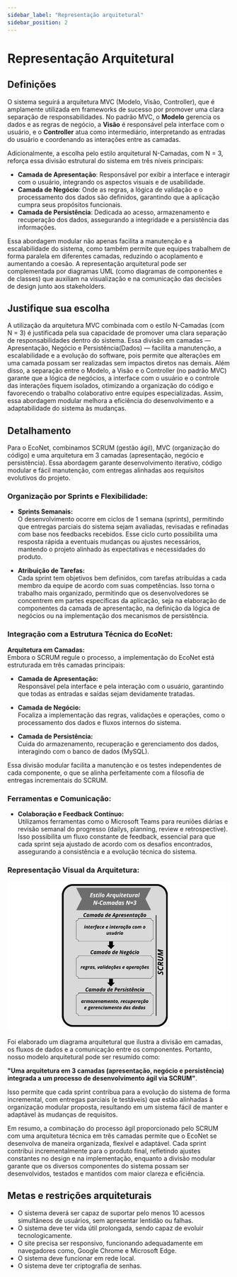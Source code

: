 ```yaml
---
sidebar_label: "Representação arquitetural"
sidebar_position: 2
---
```


# Representação Arquitetural

## Definições

O sistema seguirá a arquitetura MVC (Modelo, Visão, Controller), que é amplamente utilizada em frameworks de sucesso por promover uma clara separação de responsabilidades. No padrão MVC, o **Modelo** gerencia os dados e as regras de negócio, a **Visão** é responsável pela interface com o usuário, e o **Controller** atua como intermediário, interpretando as entradas do usuário e coordenando as interações entre as camadas.

Adicionalmente, a escolha pelo estilo arquitetural N-Camadas, com N = 3, reforça essa divisão estrutural do sistema em três níveis principais:

- **Camada de Apresentação**: Responsável por exibir a interface e interagir com o usuário, integrando os aspectos visuais e de usabilidade.
- **Camada de Negócio**: Onde as regras, a lógica de validação e o processamento dos dados são definidos, garantindo que a aplicação cumpra seus propósitos funcionais.
- **Camada de Persistência**: Dedicada ao acesso, armazenamento e recuperação dos dados, assegurando a integridade e a persistência das informações.

Essa abordagem modular não apenas facilita a manutenção e a escalabilidade do sistema, como também permite que equipes trabalhem de forma paralela em diferentes camadas, reduzindo o acoplamento e aumentando a coesão. A representação arquitetural pode ser complementada por diagramas UML (como diagramas de componentes e de classes) que auxiliam na visualização e na comunicação das decisões de design junto aos stakeholders.

## Justifique sua escolha

A utilização da arquitetura MVC combinada com o estilo N-Camadas (com N = 3) é justificada pela sua capacidade de promover uma clara separação de responsabilidades dentro do sistema. Essa divisão em camadas — Apresentação, Negócio e Persistência(Dados) — facilita a manutenção, a escalabilidade e a evolução do software, pois permite que alterações em uma camada possam ser realizadas sem impactos diretos nas demais. Além disso, a separação entre o Modelo, a Visão e o Controller (no padrão MVC) garante que a lógica de negócios, a interface com o usuário e o controle das interações fiquem isolados, otimizando a organização do código e favorecendo o trabalho colaborativo entre equipes especializadas. Assim, essa abordagem modular melhora a eficiência do desenvolvimento e a adaptabilidade do sistema às mudanças.

## Detalhamento

Para o EcoNet, combinamos SCRUM (gestão ágil), MVC (organização do código) e uma arquitetura em 3 camadas (apresentação, negócio e persistência). Essa abordagem garante desenvolvimento iterativo, código modular e fácil manutenção, com entregas alinhadas aos requisitos evolutivos do projeto.

### Organização por Sprints e Flexibilidade:

- **Sprints Semanais:**  
  O desenvolvimento ocorre em ciclos de 1 semana (sprints), permitindo que entregas parciais do sistema sejam avaliadas, revisadas e refinadas com base nos feedbacks recebidos. Esse ciclo curto possibilita uma resposta rápida a eventuais mudanças ou ajustes necessários, mantendo o projeto alinhado às expectativas e necessidades do produto. 

- **Atribuição de Tarefas:**  
  Cada sprint tem objetivos bem definidos, com tarefas atribuídas a cada membro da equipe de acordo com suas competências. Isso torna o trabalho mais organizado, permitindo que os desenvolvedores se concentrem em partes específicas da aplicação, seja na elaboração de componentes da camada de apresentação, na definição da lógica de negócios ou na implementação dos mecanismos de persistência.

### Integração com a Estrutura Técnica do EcoNet:

**Arquitetura em Camadas:**  
Embora o SCRUM regule o processo, a implementação do EcoNet está estruturada em três camadas principais:

- **Camada de Apresentação:**   
  Responsável pela interface e pela interação com o usuário, garantindo que todas as entradas e saídas sejam devidamente tratadas.

- **Camada de Negócio:**   
  Focaliza a implementação das regras, validações e operações, como o processamento dos dados e fluxos internos do sistema.

- **Camada de Persistência:**   
  Cuida do armazenamento, recuperação e gerenciamento dos dados, interagindo com o banco de dados (MySQL).

Essa divisão modular facilita a manutenção e os testes independentes de cada componente, o que se alinha perfeitamente com a filosofia de entregas incrementais do SCRUM.

### Ferramentas e Comunicação:

- **Colaboração e Feedback Contínuo:**  
  Utilizamos ferramentas como o Microsoft Teams para reuniões diárias e revisão semanal do progresso (dailys, planning, review e retrospective). Isso possibilita um fluxo constante de feedback, essencial para que cada sprint seja ajustado de acordo com os desafios encontrados, assegurando a consistência e a evolução técnica do sistema.

### Representação Visual da Arquitetura: 

![Representação Visual da Arquitetura](../../static/img/esquematico%20representação%20arquitetural.png)                             


Foi elaborado um diagrama arquitetural que ilustra a divisão em camadas, os fluxos de dados e a comunicação entre os componentes. Portanto, nosso modelo arquitetural pode ser resumido como:

**"Uma arquitetura em 3 camadas (apresentação, negócio e persistência) integrada a um processo de desenvolvimento ágil via SCRUM"**.

Isso permite que cada sprint contribua para a evolução do sistema de forma incremental, com entregas parciais (e testáveis) que estão alinhadas à organização modular proposta, resultando em um sistema fácil de manter e adaptável às mudanças de requisitos.

Em resumo, a combinação do processo ágil proporcionado pelo SCRUM com uma arquitetura técnica em três camadas permite que o EcoNet se desenvolva de maneira organizada, flexível e adaptável. Cada sprint contribui incrementalmente para o produto final, refletindo ajustes constantes no design e na implementação, enquanto a divisão modular garante que os diversos componentes do sistema possam ser desenvolvidos, testados e mantidos com maior clareza e eficiência.

## Metas e restrições arquiteturais

- O sistema deverá ser capaz de suportar pelo menos 10 acessos simultâneos de usuários, sem apresentar lentidão ou falhas.  
- O sistema deve ter vida útil prolongada, sendo capaz de evoluir tecnologicamente.  
- O site precisa ser responsivo, funcionando adequadamente em navegadores como, Google Chrome e Microsoft Edge.  
- O sistema deve funcionar em rede local.  
- O sistema deve ter criptografia de senhas.
